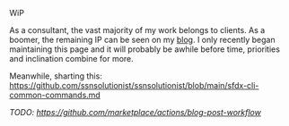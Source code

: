 WiP

As a consultant, the vast majority of my work belongs to clients. As a boomer, the remaining IP can be seen on my [blog](https://theitsolutionist.com/). I only recently began maintaining this page and it will probably be awhile before time, priorities and inclination combine for more.

Meanwhile, sharting this: https://github.com/ssnsolutionist/ssnsolutionist/blob/main/sfdx-cli-common-commands.md

*TODO: https://github.com/marketplace/actions/blog-post-workflow*
